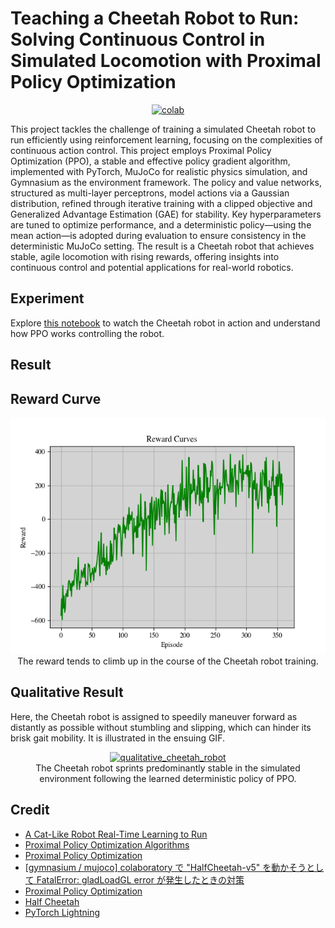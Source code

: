 # Teaching a Cheetah Robot to Run: Solving Continuous Control in Simulated Locomotion with Proximal Policy Optimization

 <div align="center">
    <a href="https://colab.research.google.com/github/reshalfahsi/cheetah-robot-ppo/blob/master/Cheetah_Robot_PPO.ipynb"><img src="https://colab.research.google.com/assets/colab-badge.svg" alt="colab"></a>
    <br />
 </div>



This project tackles the challenge of training a simulated Cheetah robot to run efficiently using reinforcement learning, focusing on the complexities of continuous action control. This project employs Proximal Policy Optimization (PPO), a stable and effective policy gradient algorithm, implemented with PyTorch, MuJoCo for realistic physics simulation, and Gymnasium as the environment framework. The policy and value networks, structured as multi-layer perceptrons, model actions via a Gaussian distribution, refined through iterative training with a clipped objective and Generalized Advantage Estimation (GAE) for stability. Key hyperparameters are tuned to optimize performance, and a deterministic policy—using the mean action—is adopted during evaluation to ensure consistency in the deterministic MuJoCo setting. The result is a Cheetah robot that achieves stable, agile locomotion with rising rewards, offering insights into continuous control and potential applications for real-world robotics.


## Experiment


Explore [this notebook](https://github.com/reshalfahsi/cheetah-robot-ppo/blob/master/Cheetah_Robot_PPO.ipynb) to watch the Cheetah robot in action and understand how PPO works controlling the robot.



## Result

## Reward Curve


<p align="center"> <img src="https://github.com/reshalfahsi/cheetah-robot-ppo/blob/master/assets/reward_curve.png" alt="reward_curve" > <br /> The reward tends to climb up in the course of the Cheetah robot training. </p>


## Qualitative Result


Here, the Cheetah robot is assigned to speedily maneuver forward as distantly as possible without stumbling and slipping, which can hinder its brisk gait mobility. It is illustrated in the ensuing GIF.


<p align="center">
    <a href="https://youtu.be/HemWzE05-q4"> 
    <img src="https://github.com/reshalfahsi/cheetah-robot-ppo/blob/master/assets/qualitative_cheetah_robot.gif" alt="qualitative_cheetah_robot" width="400"> 
    </a>
    <br />
    The Cheetah robot sprints predominantly stable in the simulated environment following the learned deterministic policy of PPO. 
</p>


## Credit

- [A Cat-Like Robot Real-Time Learning to Run](http://staff.elka.pw.edu.pl/~pwawrzyn/pub-s/0812_LSCLRR.pdf)
- [Proximal Policy Optimization Algorithms](https://arxiv.org/pdf/1707.06347)
- [Proximal Policy Optimization](https://spinningup.openai.com/en/latest/algorithms/ppo.html)
- [[gymnasium / mujoco] colaboratory で "HalfCheetah-v5" を動かそうとして FatalError: gladLoadGL error が発生したときの対策](https://qiita.com/siruku6/items/7545751b6f4d240427f6)
- [Proximal Policy Optimization](https://keras.io/examples/rl/ppo_cartpole/)
- [Half Cheetah](https://gymnasium.farama.org/environments/mujoco/half_cheetah/)
- [PyTorch Lightning](https://lightning.ai/docs/pytorch/latest/)
